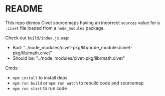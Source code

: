 # README

This repo demos Civet sourcemaps having an incorrect `sources` value for a `.civet` file loaded from a `node_modules` package.

Check out `build/index.js.map`:
* Bad: "../node_modules/civet-pkg/lib/node_modules/civet-pkg/lib/math.civet"
* Should be: "../node_modules/civet-pkg/lib/math.civet"

Cmds:
* `npm install` to install deps
* `npm run build` or `npm run watch` to rebuild code and sourcemap
* `npm run start` to run code
